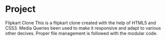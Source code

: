 # Project
Flipkart Clone
This is a flipkart clone created with the help of HTML5 and CSS3.
Media Queries been used to make it responsive and adapt to various other decives.
Proper file management is followed with the modular code.
